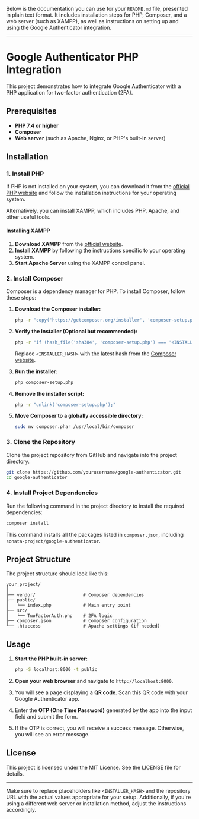 Below is the documentation you can use for your `README.md` file, presented in plain text format. It includes installation steps for PHP, Composer, and a web server (such as XAMPP), as well as instructions on setting up and using the Google Authenticator integration.

---

# Google Authenticator PHP Integration

This project demonstrates how to integrate Google Authenticator with a PHP application for two-factor authentication (2FA).

## Prerequisites

- **PHP 7.4 or higher**
- **Composer**
- **Web server** (such as Apache, Nginx, or PHP's built-in server)

## Installation

### 1. Install PHP

If PHP is not installed on your system, you can download it from the [official PHP website](https://www.php.net/downloads) and follow the installation instructions for your operating system.

Alternatively, you can install XAMPP, which includes PHP, Apache, and other useful tools.

#### **Installing XAMPP**

1. **Download XAMPP** from the [official website](https://www.apachefriends.org/index.html).
2. **Install XAMPP** by following the instructions specific to your operating system.
3. **Start Apache Server** using the XAMPP control panel.

### 2. Install Composer

Composer is a dependency manager for PHP. To install Composer, follow these steps:

1. **Download the Composer installer:**

    ```bash
    php -r "copy('https://getcomposer.org/installer', 'composer-setup.php');"
    ```

2. **Verify the installer (Optional but recommended):**

    ```bash
    php -r "if (hash_file('sha384', 'composer-setup.php') === '<INSTALLER_HASH>') { echo 'Installer verified'; } else { echo 'Installer corrupt'; unlink('composer-setup.php'); } echo PHP_EOL;"
    ```

   Replace `<INSTALLER_HASH>` with the latest hash from the [Composer website](https://getcomposer.org/download/).

3. **Run the installer:**

    ```bash
    php composer-setup.php
    ```

4. **Remove the installer script:**

    ```bash
    php -r "unlink('composer-setup.php');"
    ```

5. **Move Composer to a globally accessible directory:**

    ```bash
    sudo mv composer.phar /usr/local/bin/composer
    ```

### 3. Clone the Repository

Clone the project repository from GitHub and navigate into the project directory.

```bash
git clone https://github.com/yourusername/google-authenticator.git
cd google-authenticator
```

### 4. Install Project Dependencies

Run the following command in the project directory to install the required dependencies:

```bash
composer install
```

This command installs all the packages listed in `composer.json`, including `sonata-project/google-authenticator`.

## Project Structure

The project structure should look like this:

```
your_project/
│
├── vendor/                  # Composer dependencies
├── public/
│   └── index.php            # Main entry point
├── src/
│   └── TwoFactorAuth.php    # 2FA logic
├── composer.json            # Composer configuration
└── .htaccess                # Apache settings (if needed)
```

## Usage

1. **Start the PHP built-in server:**

   ```bash
   php -S localhost:8000 -t public
   ```

2. **Open your web browser** and navigate to `http://localhost:8000`.

3. You will see a page displaying a **QR code**. Scan this QR code with your Google Authenticator app.

4. Enter the **OTP (One Time Password)** generated by the app into the input field and submit the form.

5. If the OTP is correct, you will receive a success message. Otherwise, you will see an error message.

## License

This project is licensed under the MIT License. See the LICENSE file for details.

---

Make sure to replace placeholders like `<INSTALLER_HASH>` and the repository URL with the actual values appropriate for your setup. Additionally, if you're using a different web server or installation method, adjust the instructions accordingly.
